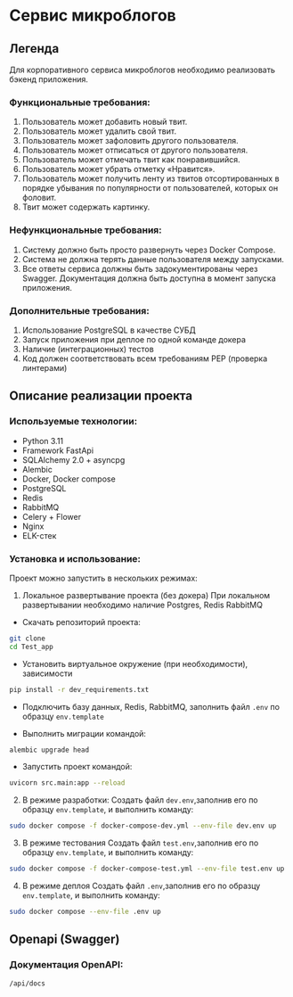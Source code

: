 # Сервис микроблогов

## Легенда
Для корпоративного сервиса микроблогов необходимо реализовать бэкенд
приложения. 
### Функциональные требования:
 1. Пользователь может добавить новый твит.
 2. Пользователь может удалить свой твит.
 3. Пользователь может зафоловить другого пользователя.
 4. Пользователь может отписаться от другого пользователя.
 5. Пользователь может отмечать твит как понравившийся.
 6. Пользователь может убрать отметку «Нравится».
 7. Пользователь может получить ленту из твитов отсортированных в
порядке убывания по популярности от пользователей, которых он
фоловит.
 8. Твит может содержать картинку.

### Нефункциональные требования:
1. Систему должно быть просто развернуть через Docker Compose.
2. Система не должна терять данные пользователя между запусками.
3. Все ответы сервиса должны быть задокументированы через Swagger. Документация должна быть доступна в момент запуска приложения.

### Дополнительные требования:
1. Использование PostgreSQL в качестве СУБД
2. Запуск приложения при деплое по одной команде докера
3. Наличие (интеграционных) тестов
4. Код должен соответствовать всем требованиям PEP (проверка линтерами)

## Описание реализации проекта

### Используемые технологии:
 - Python 3.11
 - Framework FastApi
 - SQLAlchemy 2.0 + asyncpg
 - Alembic
 - Docker, Docker compose
 - PostgreSQL
 - Redis
 - RabbitMQ
 - Celery + Flower
 - Nginx
 - ELK-стек

### Установка и использование:
Проект можно запустить в нескольких режимах:
1. Локальное развертывание проекта (без докера)
При локальном развертывании необходимо наличие Postgres, Redis RabbitMQ
 - Скачать репозиторий проекта:
```bash
git clone
cd Test_app 
```
 - Установить виртуальное окружение (при необходимости), зависимости
```bash
pip install -r dev_requirements.txt
```
- Подключить базу данных, Redis, RabbitMQ, заполнить файл `.env` по образцу `env.template`

- Выполнить миграции командой:
```bash
alembic upgrade head
```
- Запустить проект командой:
 ```bash
uvicorn src.main:app --reload
```
2. В режиме разработки:
Создать файл `dev.env`,заполнив его по образцу `env.template`, и выполнить команду:
```bash
sudo docker compose -f docker-compose-dev.yml --env-file dev.env up
```

3. В режиме тестования
Создать файл `test.env`,заполнив его по образцу `env.template`, и выполнить команду:
```bash
sudo docker compose -f docker-compose-test.yml --env-file test.env up
```

4. В режиме деплоя
Создать файл `.env`,заполнив его по образцу `env.template`, и выполнить команду:
```bash
sudo docker compose --env-file .env up
```

## Openapi (Swagger)
### Документация OpenAPI:
```
/api/docs
```
